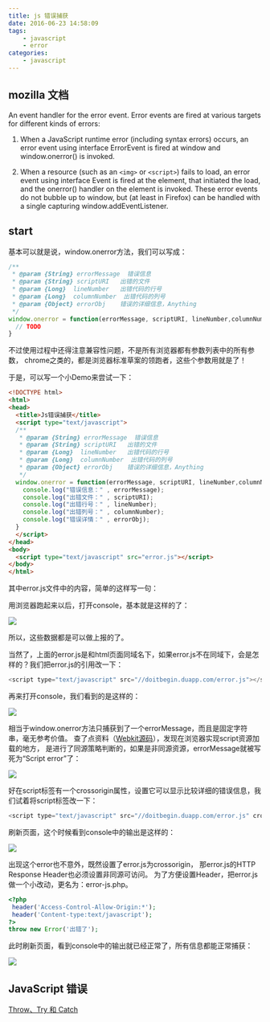 ```yaml
---
title: js 错误捕获
date: 2016-06-23 14:58:09
tags:
	- javascript
	- error
categories:
	- javascript
---
```


## mozilla 文档

An event handler for the error event. 
Error events are fired at various targets for different kinds of errors:

1. When a JavaScript runtime error (including syntax errors) occurs, 
an error event using interface ErrorEvent is fired at window and window.onerror() is invoked.

2. When a resource (such as an `<img>` or `<script>`) fails to load, 
an error event using interface Event is fired at the element, 
that initiated the load, and the onerror() handler on the element is invoked. 
These error events do not bubble up to window, but (at least in Firefox) can be handled with a single capturing window.addEventListener.


## start

基本可以就是说，window.onerror方法，我们可以写成：

```js
/** 
 * @param {String} errorMessage  错误信息 
 * @param {String} scriptURI   出错的文件 
 * @param {Long}  lineNumber   出错代码的行号 
 * @param {Long}  columnNumber  出错代码的列号 
 * @param {Object} errorObj    错误的详细信息，Anything 
 */
window.onerror = function(errorMessage, scriptURI, lineNumber,columnNumber,errorObj) { 
  // TODO 
}
```

不过使用过程中还得注意兼容性问题，不是所有浏览器都有参数列表中的所有参数，
chrome之类的，都是浏览器标准草案的领跑者，这些个参数用就是了！

于是，可以写一个小Demo来尝试一下：

```html
<!DOCTYPE html> 
<html> 
<head> 
  <title>Js错误捕获</title> 
  <script type="text/javascript"> 
  /** 
   * @param {String} errorMessage  错误信息 
   * @param {String} scriptURI   出错的文件 
   * @param {Long}  lineNumber   出错代码的行号 
   * @param {Long}  columnNumber  出错代码的列号 
   * @param {Object} errorObj    错误的详细信息，Anything 
   */ 
  window.onerror = function(errorMessage, scriptURI, lineNumber,columnNumber,errorObj) { 
    console.log("错误信息：" , errorMessage); 
    console.log("出错文件：" , scriptURI); 
    console.log("出错行号：" , lineNumber); 
    console.log("出错列号：" , columnNumber); 
    console.log("错误详情：" , errorObj); 
  } 
  </script> 
</head> 
<body> 
  <script type="text/javascript" src="error.js"></script> 
</body> 
</html>
```

其中error.js文件中的内容，简单的这样写一句：

用浏览器跑起来以后，打开console，基本就是这样的了：

![](http://files.jb51.net/file_images/article/201601/201601271205084.png)

所以，这些数据都是可以做上报的了。


 当然了，上面的error.js是和html页面同域名下，如果error.js不在同域下，会是怎样的？我们把error.js的引用改一下：

 ```js
 <script type="text/javascript" src="//doitbegin.duapp.com/error.js"></script> 
 ```

 
 再来打开console，我们看到的是这样的：

 ![](http://files.jb51.net/file_images/article/201601/201601271205085.png)

 相当于window.onerror方法只捕获到了一个errorMessage，而且是固定字符串，毫无参考价值。
 查了点资料（[Webkit源码](http://trac.webkit.org/browser/branches/chromium/648/Source/WebCore/dom/ScriptExecutionContext.cpp?rev=77122#L301)），发现在浏览器实现script资源加载的地方，
 是进行了同源策略判断的，如果是非同源资源，errorMessage就被写死为“Script error”了：

 ![](http://files.jb51.net/file_images/article/201601/201601271205086.png)


 好在script标签有一个crossorigin属性，设置它可以显示比较详细的错误信息，我们试着将script标签改一下：

```js
<script type="text/javascript" src="//doitbegin.duapp.com/error.js" crossorigin></script>
```
 刷新页面，这个时候看到console中的输出是这样的：

 ![](http://files.jb51.net/file_images/article/201601/201601271205087.png)

 出现这个error也不意外，既然设置了error.js为crossorigin，
 那error.js的HTTP Response Header也必须设置非同源可访问。
 为了方便设置Header，把error.js做一个小改动，更名为：error-js.php。

 ```php
 <?php 
  header('Access-Control-Allow-Origin:*'); 
  header('Content-type:text/javascript'); 
?> 
throw new Error('出错了'); 
 ```

 此时刷新页面，看到console中的输出就已经正常了，所有信息都能正常捕获：

 ![](http://files.jb51.net/file_images/article/201601/201601271205088.png)


## JavaScript 错误

[Throw、Try 和 Catch](http://www.w3school.com.cn/js/js_errors.asp)

